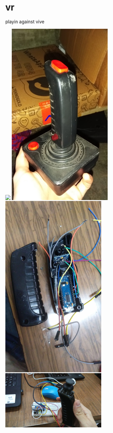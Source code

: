 # vr
playin against vive

<img src="https://j.gifs.com/1WVm70.gif"/>
<img src="https://raw.githubusercontent.com/CagriYonca/vr/master/vr1.jpeg" width="300">
<img src="https://raw.githubusercontent.com/CagriYonca/vr/master/vr2.jpeg" width="300">
<img src="https://raw.githubusercontent.com/CagriYonca/vr/master/vr3.jpeg" width="300">
